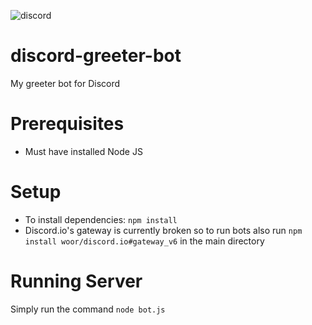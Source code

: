 ![discord](https://discordapp.com/assets/dd4dbc0016779df1378e7812eabaa04d.png)

# discord-greeter-bot
My greeter bot for Discord

# Prerequisites

* Must have installed Node JS

# Setup

* To install dependencies: `npm install`
* Discord.io's gateway is currently broken so to run bots also run `npm install woor/discord.io#gateway_v6` in the main directory

# Running Server

Simply run the command `node bot.js`
